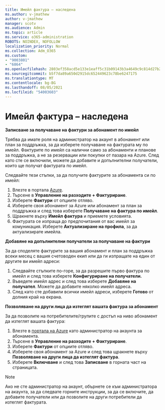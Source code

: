 ```yaml
---
title: Имейл фактура – наследена
ms.author: v-jmathew
author: v-jmathew
manager: scotv
ms.audience: Admin
ms.topic: article
ms.service: o365-administration
ROBOTS: NOINDEX, NOFOLLOW
localization_priority: Normal
ms.collection: Adm_O365
ms.custom:
- "9003801"
- "6864"
ms.openlocfilehash: 2803ef358acd5e133e1eaff5c31b09143b3a4649c9c814d27b214585487c0e7e
ms.sourcegitcommit: b5f7da89a650d2915dc652449623c78be6247175
ms.translationtype: MT
ms.contentlocale: bg-BG
ms.lasthandoff: 08/05/2021
ms.locfileid: "54003603"
---
```

# <a name="e-mail-invoice---legacy"></a>Имейл фактура – наследена

**Записване за получаване на фактури за абонамент по имейл**

Трябва да имате роля на администратор на акаунт в абонамент или план за поддръжка, за да изберете получаване на фактурата му по имейл. Фактурите по имейл са налични само за абонаменти и планове за поддръжка, а не за резервации или покупки от пазара на Azure. След като сте се включили, можете да добавите и допълнителни получатели, които ще получат фактурата по имейл.

Следвайте тези стъпки, за да получите фактурите за абонамента си по имейл:

1. Влезте в портала [Azure](https://portal.azure.com/).
2. Търсене в **Управление на разходите + Фактуриране**.
3. Изберете **Фактури** от опциите отляво.
4. Изберете своя абонамент за Azure или абонамент за план за поддръжка и след това изберете **Получаване на фактура по имейл**.
5. Щракнете върху **Имейл фактура** и приемете условията.
6. Фактурата се изпраща до предпочитания от вас имейл за комуникация. Изберете **Актуализиране на профила**, за да актуализирате имейла.

**Добавяне на допълнителни получатели за получаване на фактури**

За да споделяте фактурите за вашия абонамент и план за поддръжка всеки месец с вашия счетоводен екип или да ги изпращате на един от другите ви имейл адреси:

1. Следвайте стъпките по-горе, за да разрешите първо фактура по имейл и след това изберете **Конфигуриране на получатели.**
2. Въведете имейл адрес и след това изберете **Добавяне на получател**. Можете да добавите няколко имейл адреса.
3. След като сте добавили всички имейл адреси, изберете **Готово** от долния край на екрана.

**Позволяване на други лица да изтеглят вашата фактура за абонамент**

За да позволите на потребителите/групите с достъп на ниво абонамент да изтеглят вашата фактура:

1. Влезте в [портала на Azure](https://portal.azure.com/) като администратор на акаунта за абонамента.
2. Търсене в **Управление на разходите + Фактуриране**.
3. Изберете **Фактури** от опциите отляво.
4. Изберете своя абонамент за Azure и след това щракнете върху **Позволяване на други лица да изтеглят фактура**.
5. Изберете **Включване** и след това **Записване** в горната част на страницата.

> [!NOTE]
Ако не сте администратор на акаунт, обърнете се към администратора на акаунта, за да следвате горните инструкции, за да се включите, да добавите получатели или да позволите на други потребители да изтеглят фактурата.

